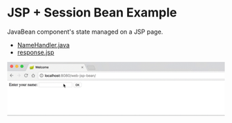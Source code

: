 # JSP + Session Bean Example

JavaBean component's state managed on a JSP page.
* [NameHandler.java](/web-jsp-bean/src/main/java/org/zezutom/jeeseries/web/jsp/NameHandler.java)
* [response.jsp](/web-jsp-bean/src/main/webapp/response.jsp)

![Screenshot](/screenshots/01-web-jsp-bean.gif "Screenshot")
